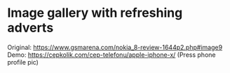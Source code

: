 # Image gallery with refreshing adverts

Original: https://www.gsmarena.com/nokia_8-review-1644p2.php#image9
Demo: https://cepkolik.com/cep-telefonu/apple-iphone-x/ (Press phone profile pic)

